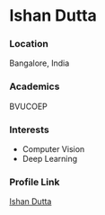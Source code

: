 # Ishan Dutta

### Location

Bangalore, India

### Academics

BVUCOEP

### Interests

- Computer Vision
- Deep Learning

### Profile Link

[Ishan Dutta](https://github.com/ishandutta0098)
